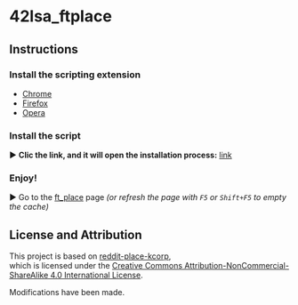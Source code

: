 # 42lsa_ftplace
## Instructions
### Install the scripting extension
- [Chrome](https://chromewebstore.google.com/detail/tampermonkey/dhdgffkkebhmkfjojejmpbldmpobfkfo?hl=en)
- [Firefox](https://addons.mozilla.org/en-US/firefox/addon/tampermonkey/)
- [Opera](https://addons.opera.com/en/extensions/details/tampermonkey-beta/)

### Install the script
▶️ **Clic the link, and it will open the installation process:** [link](https://raw.githubusercontent.com/42staverni/42lsa_ftplace/main/42lsa.user.js)

### Enjoy!
▶️ Go to the [ft_place](https://ftplace.42lausanne.ch/) page *(or refresh the page with `F5` or `Shift+F5` to empty the cache)*

## License and Attribution
This project is based on [reddit-place-kcorp](https://github.com/CorentinGC/reddit-place-kcorp),  
which is licensed under the [Creative Commons Attribution-NonCommercial-ShareAlike 4.0 International License](http://creativecommons.org/licenses/by-nc-sa/4.0/).

Modifications have been made.
